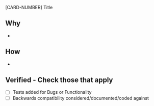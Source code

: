 [CARD-NUMBER] Title

## Why

-

## How

-

## Verified - Check those that apply

- [ ] Tests added for Bugs or Functionality
- [ ] Backwards compatibility considered/documented/coded against
